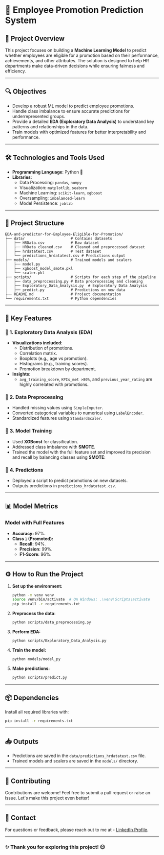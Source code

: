 # 🎯 Employee Promotion Prediction System

## 📄 **Project Overview**

This project focuses on building a **Machine Learning Model** to predict whether employees are eligible for a promotion based on their performance, achievements, and other attributes. The solution is designed to help HR departments make data-driven decisions while ensuring fairness and efficiency.

---

## 🔍 **Objectives**

- Develop a robust ML model to predict employee promotions.
- Handle class imbalance to ensure accurate predictions for underrepresented groups.
- Provide a detailed **EDA (Exploratory Data Analysis)** to understand key patterns and relationships in the data.
- Train models with optimized features for better interpretability and performance.

---

## 🛠️ **Technologies and Tools Used**

- **Programming Language**: Python 🐍
- **Libraries**: 
  - Data Processing: `pandas`, `numpy`
  - Visualization: `matplotlib`, `seaborn`
  - Machine Learning: `scikit-learn`, `xgboost`
  - Oversampling: `imbalanced-learn`
  - Model Persistence: `joblib`

---

## 📂 **Project Structure**

```
EDA-and-predictor-for-Employee-Eligible-for-Promotion/
├── data/                     # Contains datasets
│   ├── HRData.csv            # Raw dataset
│   ├── HRData_cleaned.csv    # Cleaned and preprocessed dataset
│   ├── hrdatatest.csv        # Test dataset
│   └── predictions_hrdatatest.csv # Predictions output
├── models/                   # Trained models and scalers
│   ├── model.py
│   ├── xgboost_model_smote.pkl
│   └── scaler.pkl
├── scripts/                  # Scripts for each step of the pipeline
│   ├── data_preprocessing.py # Data preprocessing and cleaning
│   ├── Exploratory_Data_Analysis.py  # Exploratory Data Analysis
│   ├── predict.py            # Predictions on new data
├── README.md                 # Project documentation
└── requirements.txt          # Python dependencies
```

---

## 🚀 **Key Features**

### 🔹 **1. Exploratory Data Analysis (EDA)**
- **Visualizations included**:
  - Distribution of promotions.
  - Correlation matrix.
  - Boxplots (e.g., age vs promotion).
  - Histograms (e.g., training scores).
  - Promotion breakdown by department.
- **Insights**:
  - `avg_training_score`, `KPIs_met >80%`, and `previous_year_rating` are highly correlated with promotions.

### 🔹 **2. Data Preprocessing**
- Handled missing values using `SimpleImputer`.
- Converted categorical variables to numerical using `LabelEncoder`.
- Standardized features using `StandardScaler`.

### 🔹 **3. Model Training**
- Used **XGBoost** for classification.
- Addressed class imbalance with **SMOTE**.
- Trained the model with the full feature set and improved its precision and recall by balancing classes using **SMOTE**:


### 🔹 **4. Predictions**
- Deployed a script to predict promotions on new datasets.
- Outputs predictions in `predictions_hrdatatest.csv`.

---

## 📊 **Model Metrics**

### **Model with Full Features**
  - **Accuracy:** 97%.
  - **Class `1` (Promoted):**
    - **Recall:** 94%.
    - **Precision:** 99%.
    - **F1-Score:** 96%.
---

## ⚙️ **How to Run the Project**

1. **Set up the environment:**
   ```bash
   python -m venv venv
   source venv/bin/activate  # On Windows: .\venv\Scripts\activate
   pip install -r requirements.txt
   ```

2. **Preprocess the data:**
   ```bash
   python scripts/data_preprocessing.py
   ```

3. **Perform EDA:**
   ```bash
   python scripts/Exploratory_Data_Analysis.py
   ```

4. **Train the model:**
   ```bash
   python models/model_py
   ```

5. **Make predictions:**
   ```bash
   python scripts/predict.py
   ```

---

## 📦 **Dependencies**

Install all required libraries with:
```bash
pip install -r requirements.txt
```

---

## 📥 **Outputs**

- Predictions are saved in the `data/predictions_hrdatatest.csv` file.
- Trained models and scalers are saved in the `models/` directory.

---

## 🤝 **Contributing**

Contributions are welcome! Feel free to submit a pull request or raise an issue. Let's make this project even better!

---

## 📧 **Contact**
For questions or feedback, please reach out to me at - [LinkedIn Profile](www.linkedin.com/in/bautista1).

---

### ✨ Thank you for exploring this project! 😊
